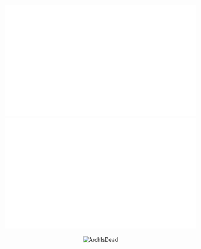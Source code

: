 
<div align="center">
  <a href="https://github.com/ArchIsDead/ArchIsDead">
  <img src="https://github.com/ArchIsDead/ArchIsDead/blob/master/generated/overview.svg#gh-dark-mode-only" />
  <img src="https://github.com/ArchIsDead/ArchIsDead/blob/master/generated/languages.svg#gh-dark-mode-only" />
  </a>
  <br></br>
  <img src="https://komarev.com/ghpvc/?username=ArchIsDead&label=Profile%20views&color=0e75b6&style=flat" alt="ArchIsDead" />
</div>

